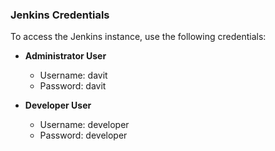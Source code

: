 ### Jenkins Credentials

To access the Jenkins instance, use the following credentials:

- **Administrator User**
  - Username: davit
  - Password: davit

- **Developer User**
  - Username: developer
  - Password: developer
